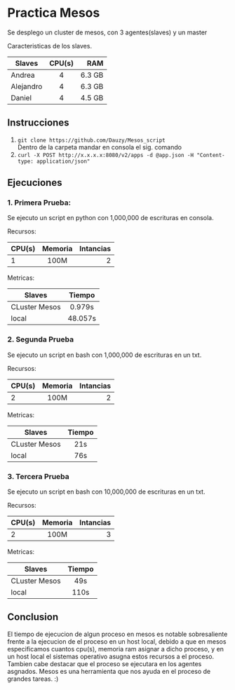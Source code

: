 # Practica Mesos

Se desplego un cluster de mesos, con 3 agentes(slaves) y un master 
	
  Caracteristicas de los slaves.

| Slaves        | CPU(s)        | RAM    |
|---------------|:-------------:|-------:|
| Andrea        | 4             | 6.3 GB |
| Alejandro     | 4             | 6.3 GB |
| Daniel        | 4             | 4.5 GB | 

## Instrucciones

  1. ``` git clone https://github.com/Dauzy/Mesos_script ```  
Dentro de la carpeta mandar  en consola el sig. comando
  2. ``` curl -X POST http://x.x.x.x:8080/v2/apps -d @app.json -H "Content-type: application/json" ``` 

## Ejecuciones


###  1. Primera Prueba: 
Se ejecuto un script en python con 1,000,000 de escrituras en consola.

Recursos:

| CPU(s)        | Memoria       | Intancias    |
|---------------|:-------------:|-------------:|
| 1             | 100M          | 2            |

Metricas:

| Slaves        | Tiempo        |
|---------------|:-------------:|
| CLuster Mesos | 0.979s        |
| local         | 48.057s       |
	
###  2. Segunda Prueba
 Se ejecuto un script en bash con 1,000,000 de escrituras en un txt.

Recursos:

| CPU(s)        | Memoria       | Intancias    |
|---------------|:-------------:|-------------:|
| 2             | 100M          | 2            |

Metricas:

| Slaves        | Tiempo        | 
|---------------|:-------------:|
| CLuster Mesos | 21s           |
| local         | 76s           |


###  3. Tercera Prueba
 Se ejecuto un script en bash con 10,000,000 de escrituras en un txt.

Recursos:

| CPU(s)        | Memoria       | Intancias    |
|---------------|:-------------:|-------------:|
| 2             | 100M          | 3            |

Metricas:

| Slaves        | Tiempo        |
|---------------|:-------------:|
| CLuster Mesos | 49s           |
| local         | 110s          |
  

## Conclusion
El tiempo de ejecucion de algun proceso en mesos es notable sobresaliente 
frente a la ejecucion de el proceso en un host local, debido a que en mesos
especificamos cuantos cpu(s), memoria ram asignar a dicho proceso, y en un 
host local el sistemas operativo asugna estos recursos a el proceso. Tambien
cabe destacar que el proceso se ejecutara en los agentes asgnados. Mesos 
es una herramienta que nos ayuda en el proceso de grandes tareas. :)
